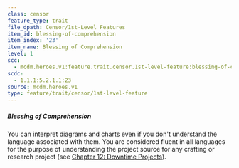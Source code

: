 ```yaml
---
class: censor
feature_type: trait
file_dpath: Censor/1st-Level Features
item_id: blessing-of-comprehension
item_index: '23'
item_name: Blessing of Comprehension
level: 1
scc:
  - mcdm.heroes.v1:feature.trait.censor.1st-level-feature:blessing-of-comprehension
scdc:
  - 1.1.1:5.2.1.1:23
source: mcdm.heroes.v1
type: feature/trait/censor/1st-level-feature
---
```


##### Blessing of Comprehension

You can interpret diagrams and charts even if you don't understand the language associated with them. You are considered fluent in all languages for the purpose of understanding the project source for any crafting or research project (see [Chapter 12: Downtime Projects](#page-307-2)).
